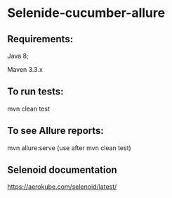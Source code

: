 # Selenide-cucumber-allure

## Requirements:
Java 8;

Maven 3.3.x

## To run tests:

mvn clean test

## To see Allure reports:

mvn allure:serve (use after mvn clean test)

## Selenoid documentation

https://aerokube.com/selenoid/latest/

